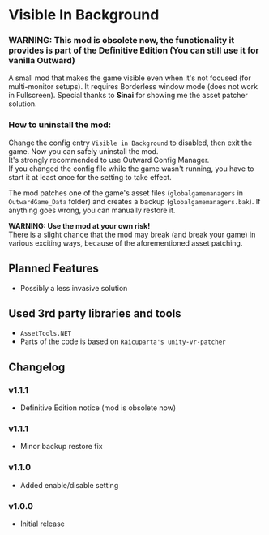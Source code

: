 # Visible In Background

### WARNING: This mod is obsolete now, the functionality it provides is part of the Definitive Edition (You can still use it for vanilla Outward)

A small mod that makes the game visible even when it's not focused (for multi-monitor setups). It requires Borderless window mode (does not work in Fullscreen).
Special thanks to **Sinai** for showing me the asset patcher solution.

### How to uninstall the mod:
Change the config entry `Visible in Background` to disabled, then exit the game. Now you can safely uninstall the mod.  
It's strongly recommended to use Outward Config Manager.  
If you changed the config file while the game wasn't running, you have to start it at least once for the setting to take effect.

The mod patches one of the game's asset files (`globalgamemanagers` in `OutwardGame_Data` folder) 
and creates a backup (`globalgamemanagers.bak`). If anything goes wrong, you can manually restore it.

**WARNING: Use the mod at your own risk!**  
There is a slight chance that the mod may break (and break your game) in various exciting ways, 
because of the aforementioned asset patching.

## Planned Features
- Possibly a less invasive solution

## Used 3rd party libraries and tools
- `AssetTools.NET`
- Parts of the code is based on `Raicuparta's unity-vr-patcher`


## Changelog
### v1.1.1
- Definitive Edition notice (mod is obsolete now)

### v1.1.1
- Minor backup restore fix

### v1.1.0
- Added enable/disable setting

### v1.0.0
- Initial release